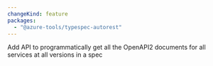 ```yaml
---
changeKind: feature
packages:
  - "@azure-tools/typespec-autorest"
---
```


Add API to programmatically get all the OpenAPI2 documents for all services at all versions in a spec